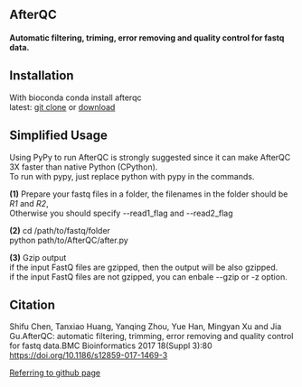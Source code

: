## AfterQC
#### Automatic filtering, triming, error removing and quality control for fastq data.

## Installation
With bioconda conda install afterqc\
latest: [git clone](https://github.com/OpenGene/AfterQC.git) or [download](https://github.com/OpenGene/AfterQC/archive/master.zip)

## Simplified Usage 
Using PyPy to run AfterQC is strongly suggested since it can make AfterQC 3X faster than native Python (CPython).\
To run with pypy, just replace python with pypy in the commands.

**(1)** Prepare your fastq files in a folder, the filenames in the folder should be *R1* and *R2*,\
Otherwise you should specify --read1_flag and --read2_flag

**(2)** cd /path/to/fastq/folder   
python path/to/AfterQC/after.py

**(3)** Gzip output\
if the input FastQ files are gzipped, then the output will be also gzipped.\
if the input FastQ files are not gzipped, you can enbale --gzip or -z option.

## Citation
Shifu Chen, Tanxiao Huang, Yanqing Zhou, Yue Han, Mingyan Xu and Jia Gu.AfterQC: automatic filtering, trimming, error removing and quality control for fastq data.BMC Bioinformatics 2017 18(Suppl 3):80 https://doi.org/10.1186/s12859-017-1469-3

[Referring to github page](https://github.com/OpenGene/AfterQC)

